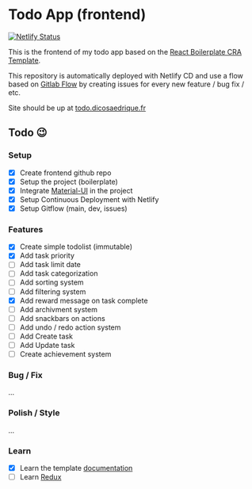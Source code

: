 # Todo App (frontend)

[![Netlify Status](https://api.netlify.com/api/v1/badges/2d0b9da6-1102-48f4-a5d1-e39f23f6016f/deploy-status)](https://app.netlify.com/sites/dico-todoapp/deploys)

This is the frontend of my todo app based on the [React Boilerplate CRA Template](https://cansahin.gitbook.io/react-boilerplate-cra-template/).

This repository is automatically deployed with Netlify CD and use a flow based on [Gitlab Flow](https://docs.gitlab.com/ee/topics/gitlab_flow.html) by creating issues for every new feature / bug fix / etc.

Site should be up at [todo.dicosaedrique.fr](https://todo.dicosaedrique.fr)

## Todo 😉

### Setup

-   [x] Create frontend github repo
-   [x] Setup the project (boilerplate)
-   [x] Integrate [Material-UI](https://material-ui.com) in the project
-   [x] Setup Continuous Deployment with Netlify
-   [x] Setup Gitflow (main, dev, issues)

### Features

-   [x] Create simple todolist (immutable)
-   [x] Add task priority
-   [ ] Add task limit date
-   [ ] Add task categorization
-   [ ] Add sorting system
-   [ ] Add filtering system
-   [x] Add reward message on task complete
-   [ ] Add archivment system
-   [ ] Add snackbars on actions
-   [ ] Add undo / redo action system
-   [ ] Add Create task
-   [ ] Add Update task
-   [ ] Create achievement system

### Bug / Fix

...

### Polish / Style

...

### Learn

-   [x] Learn the template [documentation](https://cansahin.gitbook.io/react-boilerplate-cra-template/)
-   [ ] Learn [Redux](https://redux.js.org/tutorials/essentials/part-1-overview-concepts)
